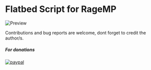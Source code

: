 # Flatbed Script for RageMP

![Preview](https://media.giphy.com/media/Li9ppvZtHRwzdypJWR/giphy.gif)

Contributions and bug reports are welcome, dont forget to credit the author/s.

##### For donations
[![paypal](https://www.paypalobjects.com/webstatic/mktg/Logo/pp-logo-100px.png)](https://paypal.me/hopelessfoolmos?locale.x=en_US)
